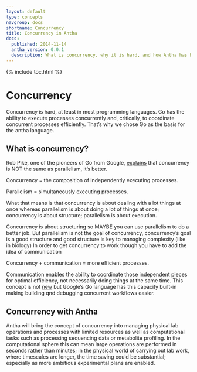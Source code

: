 ```yaml
---
layout: default
type: concepts
navgroup: docs
shortname: Concurrency
title: Concurrency in Antha
docs:
  published: 2014-11-14
  antha_version: 0.0.1
  description: What is concurrency, why it is hard, and how Antha has been designed to help manage it.
---
```

{% include toc.html %}

# Concurrency

Concurrency is hard, at least in most programming languages. Go has the ability to execute processes concurrently and, critically, to coordinate concurrent processes efficiently. That’s why we chose Go as the basis for the antha language. 

## What is concurrency? 
Rob Pike, one of the pioneers of Go from Google, [explains](https://www.youtube.com/watch?v=cN_DpYBzKso) that concurrency is NOT the same as parallelism, it’s better. 

Concurrency = the composition of independently executing processes.

Parallelism = simultaneously executing processes.

What that means is that concurrency is about dealing with a lot things at once whereas parallelism is about doing a lot of things at once; concurrency is about structure; parallelism is about execution.

Concurrency is about structuring so MAYBE you can use parallelism to do a better job. But parallelism is not the goal of concurrency, concurrency’s goal is a good structure and good structure is key to managing complexity (like in biology)
In order to get concurrency to work though you have to add the idea of communication

Concurrency + communication = more efficient processes.

Communication enables the ability to coordinate those independent pieces for optimal efficiency, not necessarily doing things at the same time. This concept is not [new](https://assets.cs.ncl.ac.uk/seminars/224.pdf) but Google’s Go language has this capacity built-in making building qnd debugging concurrent workflows easier.

## Concurrency with Antha
Antha will bring the concept of concurrency into managing physical lab operations and processes with limited resources as well as computational tasks such as processing sequencing data or metabolite profiling. 
In the computational sphere this can mean large operations are performed in seconds rather than minutes; in the physical world of carrying out lab work, where timescales are longer, the time saving could be substantial; especially as more ambitious experimental plans are enabled.
